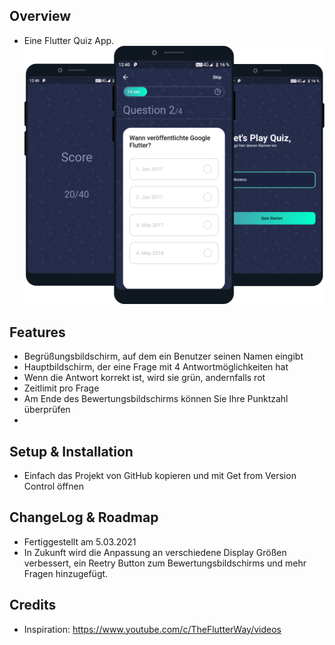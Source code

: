 ## Overview
- Eine Flutter Quiz App.
![](assets/icons/Screenshot.png)

## Features
- Begrüßungsbildschirm, auf dem ein Benutzer seinen Namen eingibt
- Hauptbildschirm, der eine Frage mit 4 Antwortmöglichkeiten hat
- Wenn die Antwort korrekt ist, wird sie grün, andernfalls rot
- Zeitlimit pro Frage
- Am Ende des Bewertungsbildschirms können Sie Ihre Punktzahl überprüfen
- 
## Setup & Installation
- Einfach das Projekt von GitHub kopieren und mit Get from Version Control öffnen

## ChangeLog & Roadmap
- Fertiggestellt am 5.03.2021
- In Zukunft wird die Anpassung an verschiedene Display Größen verbessert, ein Reetry Button zum Bewertungsbildschirms und mehr Fragen hinzugefügt.

## Credits
- Inspiration: https://www.youtube.com/c/TheFlutterWay/videos

